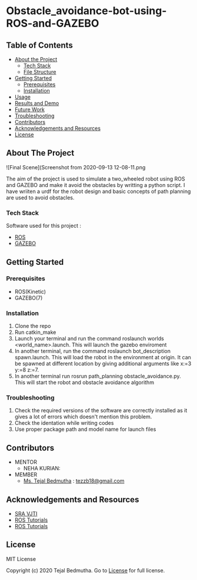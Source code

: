 # Obstacle_avoidance-bot-using-ROS-and-GAZEBO
## Table of Contents
* [About the Project](#about-the-project)
  * [Tech Stack](#tech-stack)
  * [File Structure](#file-structure)
* [Getting Started](#getting-started)
  * [Prerequisites](#prerequisites)
  * [Installation](#installation)
* [Usage](#usage)
* [Results and Demo](#results-and-demo)
* [Future Work](#future-work)
* [Troubleshooting](#troubleshooting)
* [Contributors](#contributors)
* [Acknowledgements and Resources](#acknowledgements-and-resources)
* [License](#license)

## About The Project
![Final Scene](Screenshot from 2020-09-13 12-08-11.png

The aim of the project is used to simulate a two_wheeled robot using ROS and GAZEBO and make it avoid the obstacles by writting a python script.
I have wriiten a urdf for the robot design and basic concepts of path planning are used to avoid obstacles.

### Tech Stack
Software used for this project :  
  * [ROS](http://wiki.ros.org/kinetic)
  * [GAZEBO](http://wiki.ros.org/gazebo_ros_pkgs)
   
## Getting Started

### Prerequisites
  * ROS(Kinetic)
  * GAZEBO(7)
  

### Installation
1. Clone the repo
2. Run catkin_make 
3. Launch your terminal and run the command roslaunch worlds <world_name>.launch. This will launch the gazebo enviroment
4. In another terminal, run the command roslaunch bot_description spawn.launch. This will load the robot in the environment at origin. It can be spawned at different location by giving additional arguments like x:=3 y:=8 z:=7.
5. In another terminal run rosrun path_planning obstacle_avoidance.py. This will start the robot and obstacle avoidance algorithm

### Troubleshooting 
1. Check the required versions of the software are correctly installed as it gives a lot of errors which doesn't mention this problem.
2. Check the identation while writing codes
3. Use proper package path and model name for launch files

## Contributors
 * MENTOR
   * NEHA KURIAN:
 * MEMBER
   * [Ms. Tejal Bedmutha](https://github.com/Tejal-19) : tezzb18@gmail.com
  
## Acknowledgements and Resources
* [SRA VJTI](http://sra.vjti.info/)   
* [ROS Tutorials](https://youtu.be/PyC4Vj3NUUY)
* [ROS Tutorials](https://www.theconstructsim.com/ros-projects-exploring-ros-using-2-wheeled-robot-part-1/)

## License
  MIT License  
  
  Copyright (c) 2020 Tejal Bedmutha.
  Go to [License](LICENSE) for full license. 
 
 




